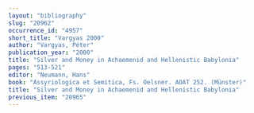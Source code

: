 ```yaml
---
layout: "bibliography"
slug: "20962"
occurrence_id: "4957"
short_title: "Vargyas 2000"
author: "Vargyas, Péter"
publication_year: "2000"
title: "Silver and Money in Achaemenid and Hellenistic Babylonia"
pages: "513-521"
editor: "Neumann, Hans"
book: "Assyriologica et Semitica, Fs. Oelsner. AOAT 252. (Münster)"
title: "Silver and Money in Achaemenid and Hellenistic Babylonia"
previous_item: "20965"
---
```

